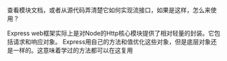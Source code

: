 查看模块文档，或者从源代码弄清楚它如何实现流接口，如果是这样，怎么来使用？

Express web框架实际上是对Node的Http核心模块提供了相对轻量的封装。它包括请求和响应对象。
Express用自己的方法和值优化这些对象，但是底层对象还是一样的。这意味着学过的方法都可以在这复用
